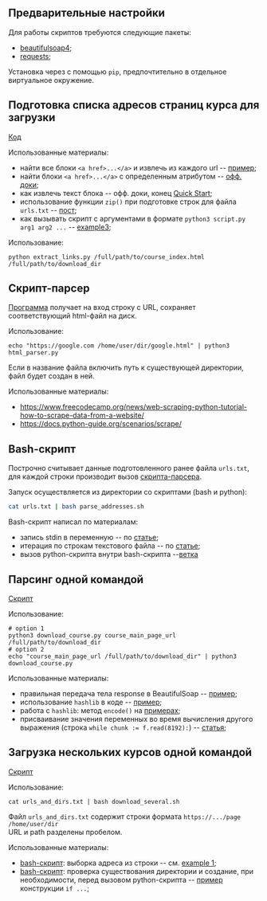 ## Предварительные настройки

Для работы скриптов требуются следующие пакеты:
- [beautifulsoap4](https://www.crummy.com/software/BeautifulSoup/bs4/doc/#installing-beautiful-soup);
- [requests](https://docs.python-requests.org/en/latest/);

Установка через с помощью `pip`, предпочтительно в отдельное виртуальное окружение.

## Подготовка списка адресов страниц курса для загрузки

[Код](extract_links.py)

Использованные материалы:
- найти все блоки `<a href>...</a>` и извлечь из каждого url -- [пример](https://stackoverflow.com/a/14470595);
- найти блоки `<a href>...</a>` c определенным атрибутом -- [офф. доки](https://www.crummy.com/software/BeautifulSoup/bs4/doc/#find-all);
- как извлечь текст блока -- офф. доки, конец [Quick Start](https://www.crummy.com/software/BeautifulSoup/bs4/doc/#quick-start);
- использование функции `zip()` при подготовке строк для файла `urls.txt` -- [пост](https://vk.com/wall-11462611_11550);
- как вызывать скрипт с аргументами в формате `python3 script.py arg1 arg2 ...` -- [example3](https://www.geeksforgeeks.org/executing-functions-with-multiple-arguments-at-a-terminal-in-python/);

Использование:
```
python extract_links.py /full/path/to/course_index.html /full/path/to/download_dir
```

## Скрипт-парсер

[Программа](html_parser.py) получает на вход строку с URL, сохраняет соответствующий html-файл на диск.

Использование:
```
echo "https://google.com /home/user/dir/google.html" | python3 html_parser.py
```

Если в название файла включить путь к существующей директории, файл будет создан в ней.

Использованные материалы:
- https://www.freecodecamp.org/news/web-scraping-python-tutorial-how-to-scrape-data-from-a-website/
- https://docs.python-guide.org/scenarios/scrape/

## Bash-скрипт

Построчно считывает данные подготовленного ранее файла `urls.txt`, для каждой строки производит вызов [скрипта-парсера](html_parser.py).

Запуск осуществляется из директории со скриптами (bash и python):
```bash
cat urls.txt | bash parse_addresses.sh
```

Bash-скрипт написал по материалам:
- запись stdin в переменную -- по [статье](https://ryanstutorials.net/bash-scripting-tutorial/bash-input.php); 
- итерация по строкам текстового файла -- по [статье](https://www.cyberciti.biz/faq/unix-howto-read-line-by-line-from-file/);
- вызов python-скрипта внутри bash-скрипта --[ветка](https://stackoverflow.com/questions/4377109/shell-script-execute-a-python-program-from-within-a-shell-script) 

## Парсинг одной командой 

[Скрипт](download_course.py)

Использование:
```
# option 1
python3 download_course.py course_main_page_url /full/path/to/download_dir
# option 2
echo "course_main_page_url /full/path/to/download_dir" | python3 download_course.py
```

Использованные материалы:
- правильная передача тела response в BeautifulSoap -- [пример](https://stackoverflow.com/a/39757879);
- использование `hashlib` в коде -- [пример](https://stackoverflow.com/a/59056837);
- работа с `hashlib`: метод `encode()` на [примерах](https://www.atqed.com/python-hashlib);
- присваивание значения переменных во время вычисления другого выражения (строка `while chunk := f.read(8192):`) -- [статья](https://medium.com/nuances-of-programming/%D0%BA%D0%BE%D0%B3%D0%B4%D0%B0-%D0%B8-%D0%B7%D0%B0%D1%87%D0%B5%D0%BC-%D0%B8%D1%81%D0%BF%D0%BE%D0%BB%D1%8C%D0%B7%D0%BE%D0%B2%D0%B0%D1%82%D1%8C-%D0%BE%D0%BF%D0%B5%D1%80%D0%B0%D1%82%D0%BE%D1%80-%D0%B2-python-d2e70bf85a40);


## Загрузка нескольких курсов одной командой

[Скрипт](download_several.sh)

Использование:
```
cat urls_and_dirs.txt | bash download_several.sh
```

Файл `urls_and_dirs.txt` содержит строки формата `https://.../page /home/user/dir`      
URL и path разделены пробелом.

Использованные материалы:
- [bash-скрипт](download_several.sh): выборка адреса из строки -- см. [example 1](https://www.tutorialkart.com/bash-shell-scripting/bash-split-string/);
- [bash-скрипт](download_several.sh): проверка существования директории и создание, при необходимости, перед вызовом python-скрипта -- [пример](https://www.cyberciti.biz/faq/howto-check-if-a-directory-exists-in-a-bash-shellscript/) конструкции `if ...`;

